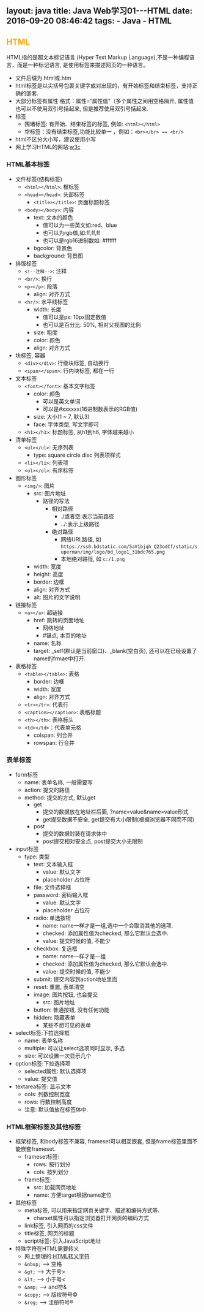 layout: java
title: Java Web学习01---HTML
date: 2016-09-20 08:46:42
tags:
    - Java
    - HTML
---

## <font color=orange>HTML</font>

HTML指的是超文本标记语言 (Hyper Text Markup Language),不是一种编程语言，而是一种标记语言, 是使用标签来描述网页的一种语言。
* 文件后缀为.html或.htm
* html标签是以尖括号包裹关键字成对出现的，有开始标签和结束标签，支持正确的嵌套.
* 大部分标签有属性 格式：属性=“属性值”（多个属性之间用空格隔开, 属性值也可以不使用双引号括起来, 但是推荐使用双引号括起来.
* 标签
    * 围堵标签: 有开始、结束标签的标签, 例如: `<html></html>`
    * 空标签：没有结束标签,功能比较单一 ，例如：`<br></br> == <br/>`
* html不区分大小写，建议使用小写
* 网上学习HTML的网站:[w3c](http://www.w3school.com.cn)
<!--more-->

### HTML基本标签
* 文件标签(结构标签)
	* `<html></html>`: 根标签
	* `<head></head>`: 头部标签
		* `<title></title>`: 页面标题标签
	* `<body></body>`: 内容
		* text: 文本的颜色
			* 值可以为一些英文如:red、blue
			* 也可以为rgb值,如:ff,ff,ff
			* 也可以是rgb16进制数如: #ffffff
		* bgcolor: 背景色
		* background: 背景图
* 排版标签
	* `<!--注释-->`: 注释
	* `<br/>`: 换行
	* `<p></p>`: 段落
		* align: 对齐方式
	* `<hr/>`: 水平线标签
		* width: 长度
			* 值可以是px: 10px固定数值
			* 也可以是百分比: 50%, 相对父视图的比例
		* size: 粗度
		* color: 颜色
		* align: 对齐方式
* 块标签, 容器
	* `<div></div>`: 行级块标签, 自动换行
	* `<span></span>`: 行内块标签, 都在一行
* 文本标签
	* `<font></font>`: 基本文字标签 
		* color: 颜色
            * 可以是英文单词
            * 可以是#xxxxxx(16进制数表示的RGB值)
		* size: 大小(1 ~ 7, 默认3)
		* face: 字体类型, 写文字即可
	* `<h1></h1>`: 标题标签, 从h1到h6, 字体越来越小
* 清单标签
	* `<ul></ul>`: 无序列表
		* type: square  circle disc 列表项样式
	* `<li></li>`: 列表项
	* `<ol></ol>`: 有序标签
* 图形标签
	* `<img/>`: 图片
		* src: 图片地址
            * 路径的写法
                * 相对路径
                    * ./或者空:表示当前路径
                    * ../:表示上级路径
                * 绝对路径
                    * 网络URL路径, 如`https://ss0.bdstatic.com/5aV1bjqh_Q23odCf/static/superman/img/logo/bd_logo1_31bdc765.png`
                    * 本地绝对路径, 如 `c:/1.png`
		* width: 宽度
		* height: 高度
		* border: 边框
		* align: 对齐方式
		* alt: 图片的文字说明
* 链接标签
	* `<a></a>`: 超链接
		* href: 跳转的页面地址
			* 网络地址
			* #锚点, 本页的地址
		* name: 名称
		* target: _self(默认是当前窗口)、_blank(空白页), 还可以在已经设置了name的frmae中打开.
* 表格标签
	* `<table></table>`: 表格
		* border: 边框
		* width: 宽度
		* align: 对齐方式
	* `<tr></tr>`: 代表行
	* `<caption></caption>`: 表格标题
	* `<th></th>`: 表格标头
	* `<td></td>`：代表单元格
		* colspan: 列合并
		* rowspan: 行合并


### 表单标签
* form标签
	* name: 表单名称, 一般需要写
	* action: 提交的路径
	* method: 提交的方式, 默认get
		* get
			* 提交的数据放在地址栏后面, ?name=value&name=value形式
			* get提交数据不安全, get提交有大小限制(根据浏览器不同而不同)
		* post
			* 提交的数据封装在请求体中
			* post提交相对安全点, post提交大小无限制
* input标签
	* type: 类型
		* text: 文本输入框
			* value: 默认文字
            * placeholder 占位符
		* file: 文件选择框
		* password: 密码输入框
            * value: 默认文字
            * placeholder 占位符
		* radio: 单选按钮
			* name: name一样才是一组,选中一个会取消其他的选项.
			* checked: 添加属性值为checked, 那么它默认会选中.
			* value: 提交时候的值, 不能少
		* checkbox: 复选框
			* name: name一样才是一组
			* checked: 添加属性值为checked, 那么它默认会选中.
			* value: 提交时候的值, 不能少
		* submit: 提交内容到action地址里面
		* reset: 重置, 表单清空
		* image: 图片按钮, 也会提交
			* src: 图片地址
		* button: 普通按钮, 没有任何功能
		* hidden: 隐藏表单
			* 某些不想可见的表单
* select标签:下拉选择框
	* name: 表单名称
    * multiple: 可以让select选项同时显示, 多选
    * size: 可以设置一次显示几个
* option标签:下拉选择项
	* selected属性: 默认选择项
	* value: 提交值
* textarea标签: 显示文本
	* cols: 列数控制宽度
	* rows: 行数控制高度
	* 注意: 默认值放在标签体中.


### HTML框架标签及其他标签
* 框架标签, 和body标签不兼容, frameset可以相互嵌套,  但是frame标签里面不能嵌套frameset.
	* frameset标签: 
		* rows: 按行划分
		* cols: 按列划分
	* frame标签: 
		* src: 加载网页地址
		* name: 方便target根据name定位
* 其他标签
	* meta标签, 可以用来指定网页关键字、描述和编码方式等.
        * charset属性可以指定浏览器打开网页的编码方式
	* link标签, 引入网页的css文件
	* title标签, 网页的标题
	* script标签: 引入JavaScript地址
* 特殊字符在HTML需要转义
    * 网上整理的:[HTML转义字符](http://114.xixik.com/character/)
	* `&nbsp;`  -->	空格
    * `&gt;`	-->		大于号&gt;
    * `&lt;`	-->		小于号&lt;
    * `&amp;`   -->    and符&amp;
    * `&copy;`	-->		版权符号&copy;
    * `&reg;`	-->		注册符号&reg;
